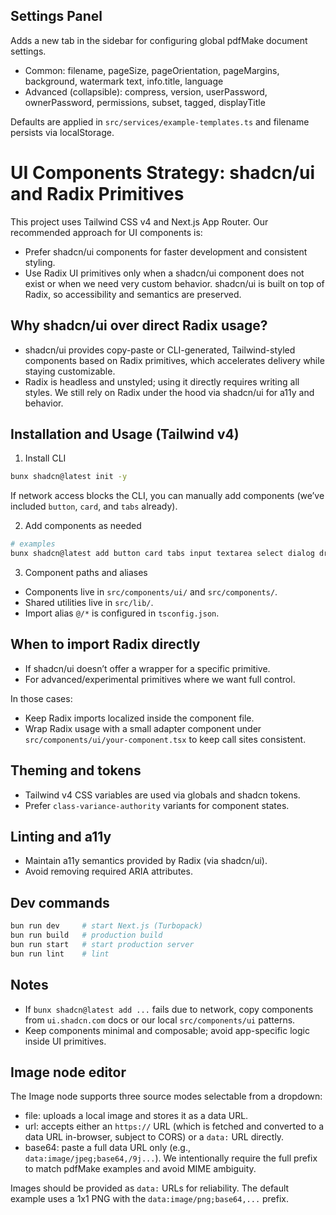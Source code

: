## Settings Panel

Adds a new tab in the sidebar for configuring global pdfMake document settings.

- Common: filename, pageSize, pageOrientation, pageMargins, background, watermark text, info.title, language
- Advanced (collapsible): compress, version, userPassword, ownerPassword, permissions, subset, tagged, displayTitle

Defaults are applied in `src/services/example-templates.ts` and filename persists via localStorage.

# UI Components Strategy: shadcn/ui and Radix Primitives

This project uses Tailwind CSS v4 and Next.js App Router. Our recommended approach for UI components is:

- Prefer shadcn/ui components for faster development and consistent styling.
- Use Radix UI primitives only when a shadcn/ui component does not exist or when we need very custom behavior. shadcn/ui is built on top of Radix, so accessibility and semantics are preserved.

## Why shadcn/ui over direct Radix usage?
- shadcn/ui provides copy-paste or CLI-generated, Tailwind-styled components based on Radix primitives, which accelerates delivery while staying customizable.
- Radix is headless and unstyled; using it directly requires writing all styles. We still rely on Radix under the hood via shadcn/ui for a11y and behavior.

## Installation and Usage (Tailwind v4)

1) Install CLI

```bash
bunx shadcn@latest init -y
```

If network access blocks the CLI, you can manually add components (we’ve included `button`, `card`, and `tabs` already).

2) Add components as needed

```bash
# examples
bunx shadcn@latest add button card tabs input textarea select dialog dropdown-menu
```

3) Component paths and aliases
- Components live in `src/components/ui/` and `src/components/`.
- Shared utilities live in `src/lib/`.
- Import alias `@/*` is configured in `tsconfig.json`.

## When to import Radix directly
- If shadcn/ui doesn’t offer a wrapper for a specific primitive.
- For advanced/experimental primitives where we want full control.

In those cases:
- Keep Radix imports localized inside the component file.
- Wrap Radix usage with a small adapter component under `src/components/ui/your-component.tsx` to keep call sites consistent.

## Theming and tokens
- Tailwind v4 CSS variables are used via globals and shadcn tokens.
- Prefer `class-variance-authority` variants for component states.

## Linting and a11y
- Maintain a11y semantics provided by Radix (via shadcn/ui).
- Avoid removing required ARIA attributes.

## Dev commands
```bash
bun run dev     # start Next.js (Turbopack)
bun run build   # production build
bun run start   # start production server
bun run lint    # lint
```

## Notes
- If `bunx shadcn@latest add ...` fails due to network, copy components from `ui.shadcn.com` docs or our local `src/components/ui` patterns.
- Keep components minimal and composable; avoid app-specific logic inside UI primitives.

## Image node editor

The Image node supports three source modes selectable from a dropdown:

- file: uploads a local image and stores it as a data URL.
- url: accepts either an `https://` URL (which is fetched and converted to a data URL in-browser, subject to CORS) or a `data:` URL directly.
- base64: paste a full data URL only (e.g., `data:image/jpeg;base64,/9j...`). We intentionally require the full prefix to match pdfMake examples and avoid MIME ambiguity.

Images should be provided as `data:` URLs for reliability. The default example uses a 1x1 PNG with the `data:image/png;base64,...` prefix.
